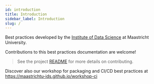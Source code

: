```yaml
---
id: introduction
title: Introduction
sidebar_label: Introduction
slug: /
---
```


Best practices developed by the [Institute of Data Science](https://maastrichtuniversity.nl/ids) at Maastricht University.

Contributions to this best practices documentation are welcome! 

> See the project [README](https://github.com/MaastrichtU-IDS/best-practices#ids-best-practices-documentation) for more details on contributing.

Discover also our workshop for packaging and CI/CD best practices at https://maastrichtu-ids.github.io/workshop-ci